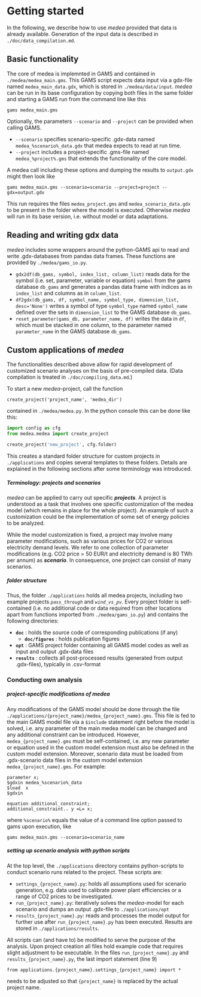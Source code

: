 # Getting started
In the following, we describe how to use _medea_ provided that data is already available. 
Generation of the input data is described in `./doc/data_compilation.md`.

## Basic functionality
The core of medea is implemnted in GAMS and contained in `./medea/medea_main.gms`. 
This GAMS script expects data input via a gdx-file named `medea_main_data.gdx`, which is stored in `./medea/data/input`.
_medea_ can be run in its base configuration by copying both files in the same folder and starting a GAMS run from the 
command line like this 
```
gams medea_main.gms
``` 
Optionally, the parameters `--scenario` and `--project` can be provided when calling GAMS.
* `--scenario` specifies scenario-specific .gdx-data named `medea_%scenario%_data.gdx` that medea expects to read at 
run time.
* `--project` includes a project-specific .gms-file named `medea_%project%.gms` that extends the functionality of the 
core model.

A medea call including these options and dumping the results to `output.gdx` might then look like
```
gams medea_main.gms --scenario=scenario --project=project --gdx=output.gdx
``` 
This run requires the files `medea_project.gms` and `medea_scenario_data.gdx` to be present in the folder where the 
model is executed. Otherwise _medea_ will run in its base version, i.e. without model or data adaptations.

## Reading and writing gdx data
_medea_ includes some wrappers around the python-GAMS api to read and write .gdx-databases from pandas data frames. 
These functions are provided by `./medea/gams_io.py`.
* `gdx2df(db_gams, symbol, index_list, column_list)` reads data for the symbol (i.e. set, parameter, variable or equation) 
`symbol` from the gams database `db_gams` and generates a pandas data frame with indices as in `index_list` and columns 
as in `column_list`.
* `df2gdx(db_gams, df, symbol_name, symbol_type, dimension_list, desc='None')` writes a symbol of type `symbol_type` 
named `symbol_name` defined over the sets in `dimension_list` to the GAMS database `db_gams`.
*  `reset_parameter(gams_db, parameter_name, df)` writes the data in `df`, which must be stacked in one column, to the 
parameter named `parameter_name` in the GAMS database `db_gams`.

## Custom applications of _medea_
The functionalities described above allow for rapid development of customized scenario analyses on the basis of 
pre-compiled data. (Data compilation is treated in `./doc/compiling_data.md`.)

To start a new _medea_-project, call the function
```
create_project('project_name', 'medea_dir')
```
contained in `./medea/medea.py`. In the python console this can be done like this:
```python
import config as cfg
from medea.medea import create_project

create_project('new_project', cfg.folder)
```
This creates a standard folder structure for custom projects in `./applications` and copies several templates to these 
folders. 
Details are explained in the following sections after some terminology was introduced.

##### Terminology: _projects_ and _scenarios_
_medea_ can be applied to carry out specific ***projects***. A project is understood as a task that involves 
one specific customization of the medea model (which remains in place for the whole project). An example of such a 
customization could be the implementation of some set of energy policies to be analyzed.

While the model customization is fixed, a project may involve many parameter modifications, such as various prices for 
CO2 or various electricity demand levels. We refer to one collection of parameter modifications (e.g. CO2 price = 50 
EUR/t and electricity demand is 80 TWh per annum) as ***scenario***. In consequence, one project can consist of many 
scenarios. 

##### folder structure
Thus, the folder `./applications` holds all medea projects, including two example projects  _`pass_through`_ 
and _`wind_vs_pv`_. 
Every project folder is self-contained (i.e. no additional code or data required from other locations apart from 
functions imported from `./medea/gams_io.py`) and contains the following directories:
*   **`doc`** : holds the source code of corresponding publications (if any)
    * **`doc/figures`** : holds publication figures
* **`opt`** : GAMS project folder containing all GAMS model codes as well as input and output .gdx-data files
* **`results`** : collects all post-processed results (generated from output .gdx-files), typically in .csv-format

### Conducting own analysis
##### project-specific modifications of _medea_
Any modifications of the GAMS model should be done through the file 
`./applications/{project_name}/medea_{project_name}.gms`. This file is fed to the main GAMS model file via a `$include`
statement right before the model is solved, i.e. any parameter of the main medea model can be changed and any additional 
constraint can be introduced.
However, `medea_{project_name}.gms` must be self-contained, i.e. any new parameter or equation used in the custom 
model extension must also be defined in the custom model extension. Moreover, scenario data must be loaded from 
.gdx-scenario data files in the custom model extension `medea_{project_name}.gms`. For example:
```
parameter x; 
$gdxin medea_%scenario%_data
$load  x
$gdxin

equation additional_constraint;
additional_constraint.. y =L= x;
```
where `%scenario%` equals the value of a command line option passed to gams upon execution, like
```
gams medea_main.gms --scenario=scenario_name
```

##### setting up scenario analysis with python scripts
At the top level, the `./applications` directory contains python-scripts to conduct scenario runs related to the 
project. These scripts are:
*   `settings_{project_name}.py`: holds all assumptions used for scenario generation, e.g. data used to calibrate 
power plant efficiencies or a range of CO2 prices to be investigated.
*  `run_{project_name}.py`: iteratively solves the _medea_-model for each scenario and dumps an output .gdx-file to
`./applications/opt`   
*  `results_{project_name}.py`: reads and processes the model output for further use after `run_{project_name}.py` 
has been executed. Results are stored in `./applications/results`.

All scripts can (and have to) be modified to serve the purpose of the analysis. Upon project creation all files hold
example code that requires slight adjustment to be executable. 
In the files `run_{project_name}.py` and `results_{project_name}.py`, the last import statement (line 9)
```
from applications.{project_name}.settings_{project_name} import *
```
needs to be adjusted so that `{project_name}` is replaced by the actual project name.

